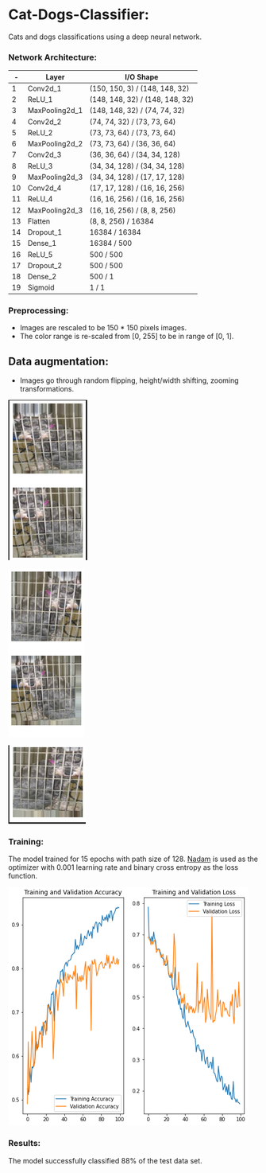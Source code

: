 # Cat-Dogs-Classifier:
Cats and dogs classifications using a deep neural network.
### Network Architecture:
  | -  | Layer          | I/O Shape                       |
  |----|----------------|---------------------------------|
  | 1  | Conv2d_1       | (150, 150, 3) / (148, 148, 32)  |
  | 2  | ReLU_1         | (148, 148, 32) / (148, 148, 32) |
  | 3  | MaxPooling2d_1 | (148, 148, 32) / (74, 74, 32)   |
  | 4  | Conv2d_2       | (74, 74, 32) / (73, 73, 64)     |
  | 5  | ReLU_2         | (73, 73, 64) / (73, 73, 64)     |
  | 6  | MaxPooling2d_2 | (73, 73, 64) / (36, 36, 64)     |
  | 7  | Conv2d_3       | (36, 36, 64) / (34, 34, 128)    |
  | 8  | ReLU_3         | (34, 34, 128) / (34, 34, 128)   |
  | 9  | MaxPooling2d_3 | (34, 34, 128) / (17, 17, 128)   |
  | 10 | Conv2d_4       | (17, 17, 128) / (16, 16, 256)   |
  | 11 | ReLU_4         | (16, 16, 256) / (16, 16, 256)   |
  | 12 | MaxPooling2d_3 | (16, 16, 256) / (8, 8, 256)     |
  | 13 | Flatten        | (8, 8, 256) / 16384             |
  | 14 | Dropout_1      | 16384 / 16384                   |
  | 15 | Dense_1        | 16384 / 500                     |
  | 16 | ReLU_5         | 500 / 500                       |
  | 17 | Dropout_2      | 500 / 500                       |
  | 18 | Dense_2        | 500 / 1                         |
  | 19 | Sigmoid        | 1 / 1                           |

### Preprocessing:
* Images are rescaled to be 150 * 150 pixels images.
* The color range is re-scaled from [0, 255] to be in range of [0, 1].
## Data augmentation:
* Images go through random flipping, height/width shifting, zooming transformations.

![preprocessing example 1](images/preprocess1.PNG)

![preprocessing example 1](images/preprocess2.PNG)

![preprocessing example 1](images/preprocess3.PNG)

### Training:
The model trained for 15 epochs with path size of 128. [Nadam](http://cs229.stanford.edu/proj2015/054_report.pdf) is used as the optimizer with 0.001 learning rate and binary cross entropy as the loss function.

![preprocessing example 1](images/train.PNG)
### Results:
The model successfully classified 88% of the test data set.
